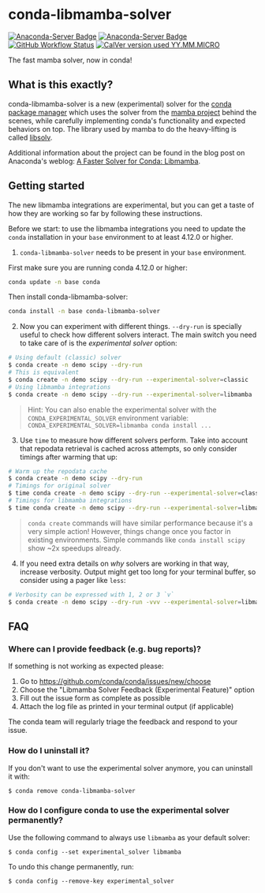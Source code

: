 # conda-libmamba-solver

[![Anaconda-Server Badge](https://anaconda.org/main/conda-libmamba-solver/badges/version.svg)](https://anaconda.org/main/conda-libmamba-solver)
[![Anaconda-Server Badge](https://anaconda.org/main/conda-libmamba-solver/badges/latest_release_date.svg)](https://anaconda.org/main/conda-libmamba-solver)
[![GitHub Workflow Status](https://img.shields.io/github/workflow/status/conda-incubator/conda-libmamba-solver/CI?label=CI&logo=github&style=flat-square)](https://github.com/conda-incubator/conda-libmamba-solver/actions/workflows/ci.yml)
[![CalVer version used YY.MM.MICRO](https://img.shields.io/badge/calver-YY.MM.MICRO-22bfda.svg?style=flat-square)](https://calver.org)

The fast mamba solver, now in conda!

## What is this exactly?

conda-libmamba-solver is a new (experimental) solver for the
[conda package manager](https://docs.conda.io/) which uses the solver from the
[mamba project](https://mamba.readthedocs.io/) behind the scenes, while
carefully implementing conda's functionality and expected behaviors on top.
The library used by mamba to do the heavy-lifting is called [libsolv](https://github.com/openSUSE/libsolv).

Additional information about the project can be found in the blog post on Anaconda's weblog:
[A Faster Solver for Conda: Libmamba](https://www.anaconda.com/blog/a-faster-conda-for-a-growing-community).

## Getting started

The new libmamba integrations are experimental, but you can get a taste of how they are working
so far by following these instructions.

Before we start: to use the libmamba integrations you need to update the `conda` installation
in your `base` environment to at least 4.12.0 or higher.

1. `conda-libmamba-solver` needs to be present in your `base` environment.

First make sure you are running conda 4.12.0 or higher:
```bash
conda update -n base conda
```

Then install conda-libmamba-solver:
```bash
conda install -n base conda-libmamba-solver
```

2. Now you can experiment with different things. `--dry-run` is specially useful to check how
different solvers interact. The main switch you need to take care of is the _experimental solver_
option:

```bash
# Using default (classic) solver
$ conda create -n demo scipy --dry-run
# This is equivalent
$ conda create -n demo scipy --dry-run --experimental-solver=classic
# Using libmamba integrations
$ conda create -n demo scipy --dry-run --experimental-solver=libmamba
```

> Hint: You can also enable the experimental solver with the `CONDA_EXPERIMENTAL_SOLVER`
> environment variable: `CONDA_EXPERIMENTAL_SOLVER=libmamba conda install ...`

3. Use `time` to measure how different solvers perform. Take into account that repodata
retrieval is cached across attempts, so only consider timings after warming that up:

```bash
# Warm up the repodata cache
$ conda create -n demo scipy --dry-run
# Timings for original solver
$ time conda create -n demo scipy --dry-run --experimental-solver=classic
# Timings for libmamba integrations
$ time conda create -n demo scipy --dry-run --experimental-solver=libmamba
```

> `conda create` commands will have similar performance because it's a very simple action! However,
> things change once you factor in existing environments. Simple commands like `conda install scipy`
> show ~2x speedups already.

4. If you need extra details on _why_ solvers are working in that way, increase verbosity. Output
might get too long for your terminal buffer, so consider using a pager like `less`:

```bash
# Verbosity can be expressed with 1, 2 or 3 `v`
$ conda create -n demo scipy --dry-run -vvv --experimental-solver=libmamba  2>&1 | less
```

## FAQ

### Where can I provide feedback (e.g. bug reports)?

If something is not working as expected please:

1. Go to https://github.com/conda/conda/issues/new/choose
2. Choose the "Libmamba Solver Feedback (Experimental Feature)" option
3. Fill out the issue form as complete as possible
4. Attach the log file as printed in your terminal output (if applicable)

The conda team will regularly triage the feedback and respond to your issue.

### How do I uninstall it?

If you don't want to use the experimental solver anymore, you can uninstall it with:

```
$ conda remove conda-libmamba-solver
```

### How do I configure conda to use the experimental solver permanently?

Use the following command to always use `libmamba` as your default solver:

```
$ conda config --set experimental_solver libmamba
```

To undo this change permanently, run:

```
$ conda config --remove-key experimental_solver
```

